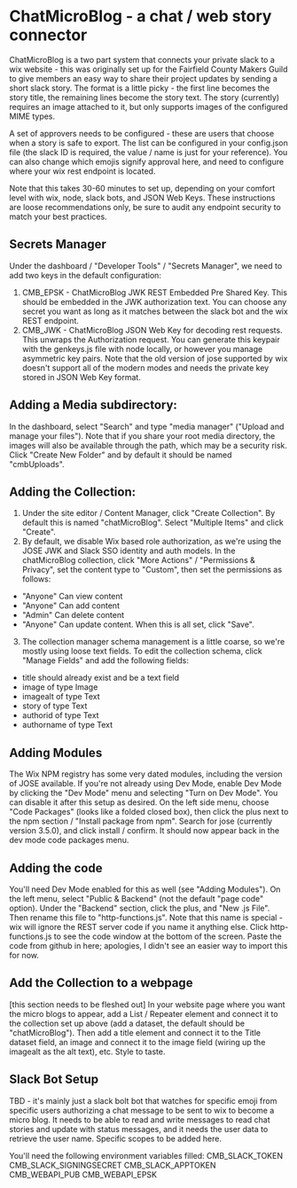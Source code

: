 # ChatMicroBlog - a chat / web story connector

ChatMicroBlog is a two part system that connects your private slack to a wix website - this was originally set up for the Fairfield County Makers Guild to give members an easy way to share their project updates by sending a short slack story. The format is a little picky - the first line becomes the story title, the remaining lines become the story text. The story (currently) requires an image attached to it, but only supports images of the configured MIME types.

A set of approvers needs to be configured - these are users that choose when a story is safe to export. The list can be configured in your config.json file (the slack ID is required, the value / name is just for your reference). You can also change which emojis signify approval here, and need to configure where your wix rest endpoint is located.

Note that this takes 30-60 minutes to set up, depending on your comfort level with wix, node, slack bots, and JSON Web Keys. These instructions are loose recommendations only, be sure to audit any endpoint security to match your best practices.

## Secrets Manager
Under the dashboard / "Developer Tools" / "Secrets Manager", we need to add two keys in the default configuration:
1. CMB_EPSK - ChatMicroBlog JWK REST Embedded Pre Shared Key. This should be embedded in the JWK authorization text. You can choose any secret you want as long as it matches between the slack bot and the wix REST endpoint.
2. CMB_JWK - ChatMicroBlog JSON Web Key for decoding rest requests. This unwraps the Authorization request. You can generate this keypair with the genkeys.js file with node locally, or however you manage asymmetric key pairs. Note that the old version of jose supported by wix doesn't support all of the modern modes and needs the private key stored in JSON Web Key format.

## Adding a Media subdirectory:
In the dashboard, select "Search" and type "media manager" ("Upload and manage your files"). Note that if you share your root media directory, the images will also be available through the path, which may be a security risk. Click "Create New Folder" and by default it should be named "cmbUploads".

## Adding the Collection:
1. Under the site editor / Content Manager, click "Create Collection". By default this is named "chatMicroBlog". Select "Multiple Items" and click "Create".
2. By default, we disable Wix based role authorization, as we're using the JOSE JWK and Slack SSO identity and auth models. In the chatMicroBlog collection, click "More Actions" / "Permissions & Privacy", set the content type to "Custom", then set the permissions as follows:
  * "Anyone" Can view content
  * "Anyone" Can add content
  * "Admin" Can delete content
  * "Anyone" Can update content.
When this is all set, click "Save".
3. The collection manager schema management is a little coarse, so we're mostly using loose text fields. To edit the collection schema, click "Manage Fields" and add the following fields:
  * title should already exist and be a text field
  * image of type Image
  * imagealt of type Text
  * story of type Text
  * authorid of type Text
  * authorname of type Text

## Adding Modules
The Wix NPM registry has some very dated modules, including the version of JOSE available. If you're not already using Dev Mode, enable Dev Mode by clicking the "Dev Mode" menu and selecting "Turn on Dev Mode". You can disable it after this setup as desired. On the left side menu, choose "Code Packages" (looks like a folded closed box), then click the plus next to the npm section / "Install package from npm". Search for jose (currently version 3.5.0), and click install / confirm. It should now appear back in the dev mode code packages menu.

## Adding the code
You'll need Dev Mode enabled for this as well (see "Adding Modules"). On the left menu, select "Public & Backend" (not the default "page code" option). Under the "Backend" section, click the plus, and "New .js File". Then rename this file to "http-functions.js". Note that this name is special - wix will ignore the REST server code if you name it anything else. Click http-functions.js to see the code window at the bottom of the screen. Paste the code from github in here; apologies, I didn't see an easier way to import this for now.

## Add the Collection to a webpage
[this section needs to be fleshed out]
In your website page where you want the micro blogs to appear, add a List / Repeater element and connect it to the collection set up above (add a dataset, the default should be "chatMicroBlog"). Then add a title element and connect it to the Title dataset field, an image and connect it to the image field (wiring up the imagealt as the alt text), etc. Style to taste.

## Slack Bot Setup
TBD - it's mainly just a slack bolt bot that watches for specific emoji from specific users authorizing a chat message to be sent to wix to become a micro blog. It needs to be able to read and write messages to read chat stories and update with status messages, and it needs the user data to retrieve the user name. Specific scopes to be added here.

You'll need the following environment variables filled:
CMB_SLACK_TOKEN
CMB_SLACK_SIGNINGSECRET
CMB_SLACK_APPTOKEN
CMB_WEBAPI_PUB
CMB_WEBAPI_EPSK
